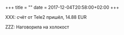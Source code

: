 +++
title = ""
date = 2017-12-04T20:58:00+02:00
+++

XXX: счёт от Tele2 пришёл, 14.88 EUR


ZZZ: Наговорила на холокост


